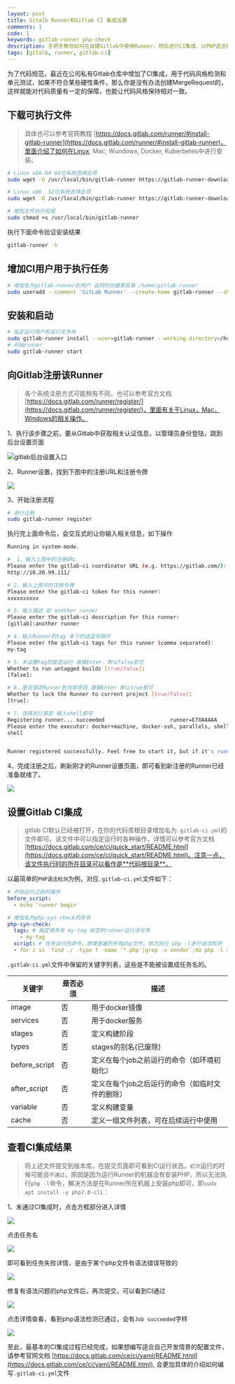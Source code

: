 ```yaml
---
layout: post
title: Gitalb Runner和Gitlab CI 集成设置
comments: 1
code: 1
keywords: gitlab-runner php-check
description: 手把手教你如何在自建Gitlab中使用Runner，然后进行CI集成。以PHP语法检测为例
tags: [gitalb, runner, gitlab-ci]
---
```


为了代码规范，最近在公司私有Gitlab仓库中增加了CI集成，用于代码风格检测和单元测试，如果不符合某些硬性条件，那么你是没有办法创建MergeRequest的，这样就能对代码质量有一定的保障，也能让代码风格保持相对一致。


## 下载可执行文件

> 具体也可以参考官网教程 [https://docs.gitlab.com/runner/#install-gitlab-runner](https://docs.gitlab.com/runner/#install-gitlab-runner)，里面介绍了如何在Linux, Mac, Wundows, Docker, Kuberbetes中进行安装。

```bash
# Linux x86-64 64位系统选择此项
sudo wget -O /usr/local/bin/gitlab-runner https://gitlab-runner-downloads.s3.amazonaws.com/latest/binaries/gitlab-runner-linux-amd64

# Linux x86  32位系统选择此项
sudo wget -O /usr/local/bin/gitlab-runner https://gitlab-runner-downloads.s3.amazonaws.com/latest/binaries/gitlab-runner-linux-386

# 增加文件执行权限
sudo chmod +x /usr/local/bin/gitlab-runner
```

执行下面命令验证安装结果

```bash
gitlab-runner -h
```

## 增加CI用户用于执行任务

```bash
# 增加名为gitlab-runner的用户 会同时创建家目录 /home/gitlab-runner
sudo useradd --comment 'GitLab Runner' --create-home gitlab-runner --shell /bin/bash
```

## 安装和启动

```bash
# 指定运行用户和运行文件夹
sudo gitlab-runner install --user=gitlab-runner --working-directory=/home/gitlab-runner
# 开始runner
sudo gitlab-runner start
```

## 向Gitlab注册该Runner

> 各个系统注册方式可能稍有不同，也可以参考官方文档 [https://docs.gitlab.com/runner/register/](https://docs.gitlab.com/runner/register/)，里面有关于Linux，Mac，Windows的相关操作。

1、执行该步骤之前，要从Gitlab中获取相关认证信息，以管理员身份登陆，跳到后台设置页面

![gitlab后台设置入口](https://ws1.sinaimg.cn/large/71405cably1fsj7fv6bwcj20co02cq2u.jpg)

2、Runner设置，找到下图中的注册URL和注册令牌

![](https://ws1.sinaimg.cn/large/71405cably1fsj7mjxfz8j20qb0hjmzz.jpg)

3、开始注册流程

```bash
# 进行注册
sudo gitlab-runner register
```

执行完上面命令后，会交互式的让你输入相关信息，如下操作

```bash
Running in system-mode.

#  1、输入上图中的注册URL
Please enter the gitlab-ci coordinator URL (e.g. https://gitlab.com/):
http://10.20.99.111/

# 2、输入上图中的注册令牌
Please enter the gitlab-ci token for this runner:
xxxxxxxxxx

# 3、输入描述 如 another runner
Please enter the gitlab-ci description for this runner:
[gitlab]:another runner

# 4、输入Runner的tag 多个的话逗号隔开
Please enter the gitlab-ci tags for this runner (comma separated):
my-tag

# 5、未设置tag的能否运行 直接Enter，默认false即可
Whether to run untagged builds [true/false]:
[false]:

# 6、是否锁定Runner到当前项目 直接Enter 默认true即可
Whether to lock the Runner to current project [true/false]:
[true]:

# 7、选择执行类型 输入shell即可
Registering runner... succeeded                     runner=E7XAAAAA
Please enter the executor: docker+machine, docker-ssh, parallels, shell, ssh, virtualbox, docker-ssh+machine, kubernetes, docker:
shell


Runner registered successfully. Feel free to start it, but if it's running already the config should be automatically reloaded!
```

4、完成注册之后，刷新刚才的Runner设置页面，即可看到新注册的Runner已经准备就绪了。

![](https://ws1.sinaimg.cn/large/71405cably1fsj7wx6h1aj20zg096wfs.jpg)


## 设置Gitlab CI集成

> gitlab CI默认已经被打开，在你的代码库根目录增加名为`.gitlab-ci.yml`的文件即可。该文件中可以指定运行时各种操作，详情可以参考官方文档 [https://docs.gitlab.com/ce/ci/quick_start/README.html](https://docs.gitlab.com/ce/ci/quick_start/README.html)。注意一点，该文件执行时的所在目录可以看作是**代码根目录**。


以最简单的`PHP语法检测`为例，对应`.gitlab-ci.yml`文件如下：

```yml
# 开始运行之前的操作
before_script:
  - echo 'runner begin'

# 增加名为php-syn-check的任务
php-syn-check:
  tags: # 指定使用有 my-tag 标签的runner运行该任务
    - my-tag
  script: # 任务运行的命令，原理是遍历所有php文件，依次执行 php -l进行语法检测
  - for i in `find ./ -type f -name '*.php'|grep -v vendor`;do php -l $i;error_code=$?;if [ $error_code != 0 ]; then;exit $error_code;fi;done;

```

`.gitlab-ci.yml`文件中保留的关键字列表，这些是不能被设置成任务名的。

|关键字| 是否必须|    描述|
|----|----|----|
|image|   否|   用于docker镜像|
|services|    否|   用于docker服务|
|stages|  否|   定义构建阶段|
|types|   否|   stages的别名(已废除)|
|before_script|   否|   定义在每个job之前运行的命令（如环境初始化）|
|after_script|    否|   定义在每个job之后运行的命令（如临时文件的删除）|
|variable|    否|   定义构建变量|
|cache|   否|   定义一组文件列表，可在后续运行中使用|



## 查看CI集成结果

> 将上述文件提交到版本库，在提交页面即可看到CI运行状态，`初次`运行的时候可能会`不通过`，原因是因为运行Runner的机器没有安装PHP，所以无法执行`php -l`命令，解决方法是在Runner所在机器上安装php即可，即`sudo apt install -y php7.0-cli`：

1、未通过CI集成时，点击方框部分进入详情

![](https://ws1.sinaimg.cn/large/71405cably1fskbabpbdfj20rx0awdgl.jpg)

点击任务名

![](https://ws1.sinaimg.cn/large/71405cably1fskbch0wbtj20vd0epdgn.jpg)

即可看到任务失败详情，是由于某个php文件有语法错误导致的

![](https://ws1.sinaimg.cn/large/71405cably1fsku8r29dfj20tp0cgabe.jpg)

修复有语法问题的php文件后，再次提交，可以看到CI通过

![](https://ws1.sinaimg.cn/large/71405cably1fsn5psd6ipj20rj05pdg9.jpg)

点击详情查看，看到php语法检测已通过，会有`Job succeeded`字样

![](https://ws1.sinaimg.cn/large/71405cably1fsn5rnerqnj20to0cxjsp.jpg)

至此，最基本的CI集成过程已经完成，如果想编写适合自己开发情景的配置文件，请参考官网文档 [https://docs.gitlab.com/ce/ci/yaml/README.html](https://docs.gitlab.com/ce/ci/yaml/README.html), 会更加具体的介绍如何编写`.gitlab-ci.yml`文件

